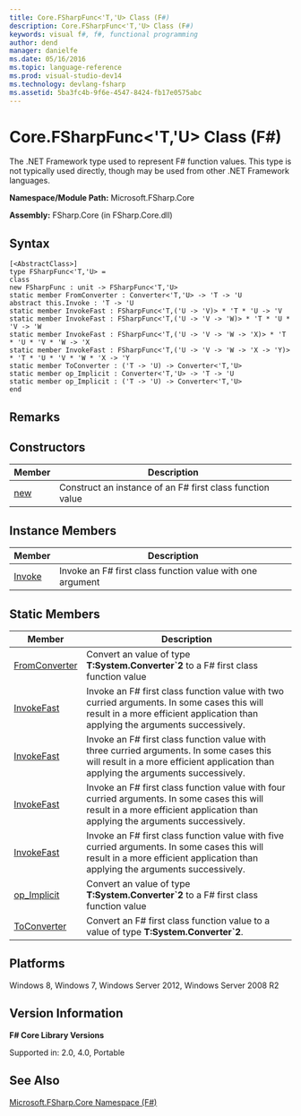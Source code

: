 ```yaml
---
title: Core.FSharpFunc<'T,'U> Class (F#)
description: Core.FSharpFunc<'T,'U> Class (F#)
keywords: visual f#, f#, functional programming
author: dend
manager: danielfe
ms.date: 05/16/2016
ms.topic: language-reference
ms.prod: visual-studio-dev14
ms.technology: devlang-fsharp
ms.assetid: 5ba3fc4b-9f6e-4547-8424-fb17e0575abc 
---
```


# Core.FSharpFunc<'T,'U> Class (F#)

The .NET Framework type used to represent F# function values. This type is not typically used directly, though may be used from other .NET Framework languages.

**Namespace/Module Path:** Microsoft.FSharp.Core

**Assembly:** FSharp.Core (in FSharp.Core.dll)


## Syntax

```
[<AbstractClass>]
type FSharpFunc<'T,'U> =
class
new FSharpFunc : unit -> FSharpFunc<'T,'U>
static member FromConverter : Converter<'T,'U> -> 'T -> 'U
abstract this.Invoke : 'T -> 'U
static member InvokeFast : FSharpFunc<'T,('U -> 'V)> * 'T * 'U -> 'V
static member InvokeFast : FSharpFunc<'T,('U -> 'V -> 'W)> * 'T * 'U * 'V -> 'W
static member InvokeFast : FSharpFunc<'T,('U -> 'V -> 'W -> 'X)> * 'T * 'U * 'V * 'W -> 'X
static member InvokeFast : FSharpFunc<'T,('U -> 'V -> 'W -> 'X -> 'Y)> * 'T * 'U * 'V * 'W * 'X -> 'Y
static member ToConverter : ('T -> 'U) -> Converter<'T,'U>
static member op_Implicit : Converter<'T,'U> -> 'T -> 'U
static member op_Implicit : ('T -> 'U) -> Converter<'T,'U>
end
```

## Remarks

## Constructors


|Member|Description|
|------|-----------|
|[new](https://msdn.microsoft.com/library/749963c3-ee72-4f1c-a544-6cabaa26cc2d)|Construct an instance of an F# first class function value|

## Instance Members


|Member|Description|
|------|-----------|
|[Invoke](https://msdn.microsoft.com/library/8ae1ed15-b7c0-4817-82e7-c55efdf59dd7)|Invoke an F# first class function value with one argument|

## Static Members


|Member|Description|
|------|-----------|
|[FromConverter](https://msdn.microsoft.com/library/3ad2b6db-7471-400d-93aa-59238dea2f18)|Convert an value of type **T:System.Converter&#96;2** to a F# first class function value|
|[InvokeFast](https://msdn.microsoft.com/library/551dec69-8dab-48e4-b33d-861b3a9c37e4)|Invoke an F# first class function value with two curried arguments. In some cases this will result in a more efficient application than applying the arguments successively.|
|[InvokeFast](https://msdn.microsoft.com/library/e80d7e55-7a2f-4a21-88af-098e22b5d5d7)|Invoke an F# first class function value with three curried arguments. In some cases this will result in a more efficient application than applying the arguments successively.|
|[InvokeFast](https://msdn.microsoft.com/library/bbaf542c-8d63-440f-b552-5520f09749d8)|Invoke an F# first class function value with four curried arguments. In some cases this will result in a more efficient application than applying the arguments successively.|
|[InvokeFast](https://msdn.microsoft.com/library/e5be5153-743b-48e3-9a14-10b053c0576c)|Invoke an F# first class function value with five curried arguments. In some cases this will result in a more efficient application than applying the arguments successively.|
|[op_Implicit](https://msdn.microsoft.com/library/c2051648-4743-4c60-a4d8-056336abf9ba)|Convert an value of type **T:System.Converter&#96;2** to a F# first class function value|
|[ToConverter](https://msdn.microsoft.com/library/52fb0fb5-8581-4e48-9425-b7819a547d86)|Convert an F# first class function value to a value of type **T:System.Converter&#96;2**.|

## Platforms
Windows 8, Windows 7, Windows Server 2012, Windows Server 2008 R2


## Version Information
**F# Core Library Versions**

Supported in: 2.0, 4.0, Portable




## See Also
[Microsoft.FSharp.Core Namespace &#40;F&#35;&#41;](Microsoft.FSharp.Core-Namespace-%5BFSharp%5D.md)

